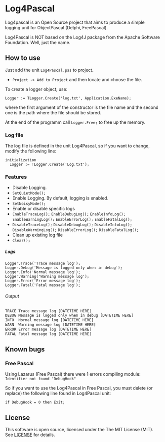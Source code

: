 # Log4Pascal

Log4pascal is an Open Source project that aims to produce a simple logging unit for ObjectPascal (Delphi, FreePascal).

Log4Pascal is NOT based on the Log4J package from the Apache Software Foundation. Well, just the name.

## How to use

Just add the unit `Log4Pascal.pas` to project.
  - ``Project -> Add to Project`` and then locate and choose the file.
  
To create a logger object, use:
```
Logger := TLogger.Create('log.txt', Application.ExeName);
```
where the first argument of the constructor is the file name and the second one is the path where the file should be stored.

At the end of the programm call `Logger.Free;` to free up the memory.

### Log file

The log file is defined in the unit Log4Pascal, so if you want to change, modify the following line:

```delphi
initialization
  Logger := TLogger.Create('Log.txt');
```

### Features

 - Disable Logging.
  - `SetQuietMode();`
 - Enable Logging. By default, logging is enabled.
  - `SetNoisyMode();`
 - Enable or disable specific logs
  - `EnableTraceLog();` `EnableDebugLog();` `EnableInfoLog();` `EnableWarningLog();` `EnableErrorLog();` `EnableFatalLog();`
  - `DisableTraceLog();` `DisableDebugLog();` `DisableInfoLog();` `DisableWarningLog();` `DisableErrorLog();` `DisableFatalLog();`
 - Clean up existing log file
  - `Clear();`

##### Logs

```delphi
Logger.Trace('Trace message log');
Logger.Debug('Message is logged only when in debug');
Logger.Info('Normal message log');
Logger.Warning('Warning message log');
Logger.Error('Error message log');
Logger.Fatal('Fatal message log');
```

###### Output

```txt
TRACE Trace message log [DATETIME HERE]
DEBUG Message is logged only when in debug [DATETIME HERE]
INFO  Normal message log [DATETIME HERE]
WARN  Warning message log [DATETIME HERE]
ERROR Error message log [DATETIME HERE]
FATAL Fatal message log [DATETIME HERE]
```

## Known bugs

### Free Pascal
Using Lazarus (Free Pascal) there were 1 errors compiling module:
`Identifier not found "DebugHook"`

So if you want to use the Log4Pascal in Free Pascal, you must delete (or replace) the following line found in Log4Pascal unit:
```Delphi
if DebugHook = 0 then Exit;
```

## License

This software is open source, licensed under the The MIT License (MIT). See [LICENSE](https://github.com/martinusso/log4pascal/blob/master/LICENSE) for details.
